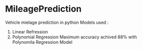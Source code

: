 # MileagePrediction
Vehicle mielage prediction in python
Models used : 
  1. Linear Refression
  2. Polynomial Regression
Maximum accuracy achived 88% with Polynomila Regression Model
